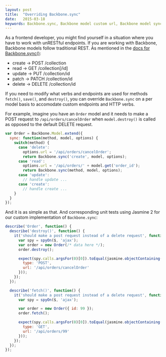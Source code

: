 ```yaml
---
layout: post
title:  "Overriding Backbone.sync"
date:   2015-03-18
keywords: Backbone.sync, Backbone model custom url, Backbone model sync, custom endpoint in Backbone model, custom url in Backbone Models
---
```


As a frontend developer, you might find yourself in a situation where you have to work with unRESTful endpoints. If you are working with Backbone, Backbone models follow traditional REST. As mentioned in the [docs for Backbone.sync()](http://backbonejs.org/#Sync):

* create → POST   /collection
* read → GET   /collection[/id]
* update → PUT   /collection/id
* patch → PATCH   /collection/id
* delete → DELETE   /collection/id

If you need to modify what verbs and endpoints are used for methods `fetch()`, `save()`, and `destroy()`, you can override `Backbone.sync` on a per model basis to accomodate custom endpoints and HTTP verbs.

For example, imagine you have an `Order` model and it needs to make a POST request to `/api/orders/cancelOrder` when `model.destroy()` is called as opposed to the default DELETE request.

```js
var Order = Backbone.Model.extend({
  sync: function(method, model, options) {
    switch(method) {
      case 'delete':
        options.url = '/api/orders/cancelOrder';
        return Backbone.sync('create', model, options);
      case 'read':
        options.url = '/api/orders/' + model.get('order_id');
        return Backbone.sync(method, model, options);
      case 'update':
        // handle update ...
      case 'create':
        // handle create ...
    }
  }
});
```

And it is as simple as that. And corresponding unit tests using Jasmine 2 for our custom implementation of `Backbone.sync`:

```js
describe('Order', function() {
  describe('destroy()', function() {
    it('should make a post request instead of a delete request', function() {
      var spy = spyOn($, 'ajax');
      var order = new Order(/* data here */);
      order.destroy();

      expect(spy.calls.argsFor(0)[0]).toEqual(jasmine.objectContaining({
        type: 'POST',
        url: '/api/orders/cancelOrder'
      }));
    });
  });

  describe('fetch()', function() {
    it('should make a post request instead of a delete request', function() {
      var spy = spyOn($, 'ajax');

      var order = new Order({ id: 99 });
      order.fetch();

      expect(spy.calls.argsFor(0)[0]).toEqual(jasmine.objectContaining({
        type: 'GET',
        url: '/api/orders/99'
      }));
    });
  });
});
```
